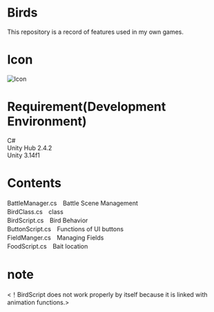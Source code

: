 # Birds
This repository is a record of features used in my own games.

# Icon
![Icon](https://user-images.githubusercontent.com/47513102/110201481-9edebb00-7ea6-11eb-9307-593b72b7d8ea.png)

# Requirement(Development Environment)
C# <br>
Unity Hub 2.4.2 <br>
Unity     3.14f1 <br>

# Contents
BattleManager.cs　Battle Scene Management <br>
BirdClass.cs　class <br>
BirdScript.cs　Bird Behavior <br>
ButtonScript.cs　Functions of UI buttons <br>
FieldManger.cs　Managing Fields <br>
FoodScript.cs　Bait location <br>

# note
<！BirdScript does not work properly by itself because it is linked with animation functions.>
